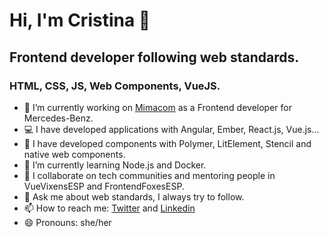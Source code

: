# Hi, I'm Cristina 👋
## Frontend developer following web standards.
### HTML, CSS, JS, Web Components, VueJS.

- 🔭  I’m currently working on [Mimacom](https://www.mimacom.com/en/) as a Frontend developer for Mercedes-Benz.
- 💻  I have developed applications with Angular, Ember, React.js, Vue.js...
- 🔹  I have developed components with Polymer, LitElement, Stencil and native web components.
- 🌱  I’m currently learning Node.js and Docker.
- 👯  I collaborate on tech communities and mentoring people in VueVixensESP and FrontendFoxesESP.
- 💬  Ask me about web standards, I always try to follow.
- 📫  How to reach me: [Twitter](https://twitter.com/CristinaGrim) and [Linkedin](https://www.linkedin.com/in/cristina-ponce/)
- 😄  Pronouns: she/her
